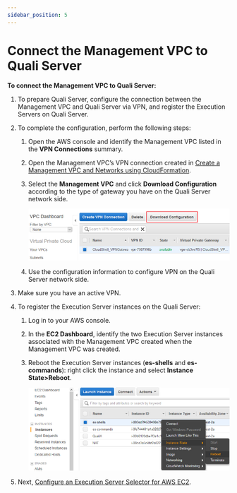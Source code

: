```yaml
---
sidebar_position: 5
---
```


# Connect the Management VPC to Quali Server

**To connect the Management VPC to Quali Server:**

1. To prepare Quali Server, configure the connection between the Management VPC and Quali Server via VPN, and register the Execution Servers on Quali Server.
2. To complete the configuration, perform the following steps:
    1. Open the AWS console and identify the Management VPC listed in the **VPN Connections** summary.
    2. Open the Management VPC’s VPN connection created in [Create a Management VPC and Networks using CloudFormation](https://help.quali.com/Online%20Help/0.0/Portal/Content/Admn/VPC-Crt-Mng-VPC-Ntwrks.htm).
    3. Select the **Management VPC** and click **Download Configuration** according to the type of gateway you have on the Quali Server network side.
        
        ![](/Images/Admin-Guide/AWS-deployment-type/AWSDeploymentTypeInstallation.png)
        
    4. Use the configuration information to configure VPN on the Quali Server network side.
3. Make sure you have an active VPN.
4. To register the Execution Server instances on the Quali Server:
    
    1. Log in to your AWS console.
        
    2. In the **EC2 Dashboard**, identify the two Execution Server instances associated with the Management VPC created when the Management VPC was created.
        
    3. Reboot the Execution Server instances (**es-shells** and **es-commands**): right click the instance and select **Instance State>Reboot**.
        
        ![](/Images/Admin-Guide/AWS-deployment-type/CloudFormationRebootExecutionServers.png)
        
5. Next, [Configure an Execution Server Selector for AWS EC2](https://help.quali.com/Online%20Help/0.0/Portal/Content/Admn/VPC-Exec-Srv.htm).
